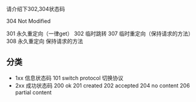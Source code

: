 请介绍下302,304状态码

304 Not Modified

301 永久重定向（一律get） 302 临时跳转 307 临时重定向（保持请求的方法） 308 永久重定向 保持请求的方法

## 分类
- 1xx 信息状态码
  101 switch protocol 切换协议
- 2xx 成功状态码
  200 ok 201 created 202 accepted 204 no content 206 partial content